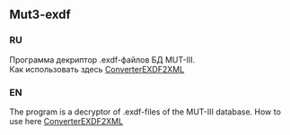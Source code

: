 ## Mut3-exdf
### RU

Программа декриптор .exdf-файлов БД MUT-III.  
Как использовать здесь [ConverterEXDF2XML](https://vk.com/topic-114574137_37951842?post=665)



### EN

The program is a decryptor of .exdf-files of the MUT-III database.
How to use here [ConverterEXDF2XML](https://vk.com/topic-114574137_37951842?post=665)
